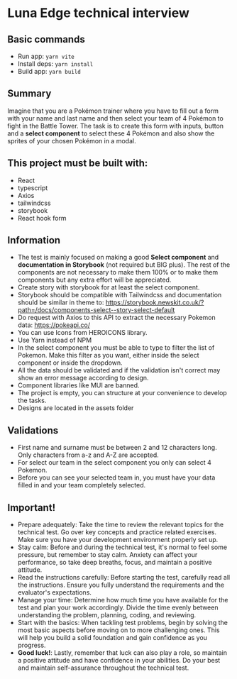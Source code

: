 # Luna Edge technical interview
## Basic commands
- Run app: <code>yarn vite</code>
- Install deps: <code>yarn install</code>
- Build app: <code>yarn build</code>

## Summary
Imagine that you are a Pokémon trainer where you have to fill out a form with your name and last name and then select your team of 4 Pokémon to fight in the Battle Tower. The task is to create this form with inputs, button and a **select component** to select these 4 Pokémon and also show the sprites of your chosen Pokémon in a modal.

## This project must be built with:
- React
- typescript
- Axios
- tailwindcss
- storybook
- React hook form

## Information
- The test is mainly focused on making a good **Select component** and **documentation in Storybook** (not required but BIG plus). The rest of the components are not necessary to make them 100% or to make them components but any extra effort will be appreciated.
- Create story with storybook for at least the select component.
- Storybook should be compatible with Tailwindcss and documentation should be similar in theme to: https://storybook.newskit.co.uk/?path=/docs/components-select--story-select-default
- Do request with Axios to this API to extract the necessary Pokemon data: https://pokeapi.co/
- You can use Icons from HEROICONS library.
- Use Yarn instead of NPM
- In the select component you must be able to type to filter the list of Pokemon. Make this filter as you want, either inside the select component or inside the dropdown.
- All the data should be validated and if the validation isn't correct may show an error message according to design.
- Component libraries like MUI are banned.
- The project is empty, you can structure at your convenience to develop the tasks.
- Designs are located in the assets folder

## Validations
- First name and surname must be between 2 and 12 characters long. Only characters from a-z and A-Z are accepted.
- For select our team in the select component you only can select 4 Pokemon.
- Before you can see your selected team in, you must have your data filled in and your team completely selected.

## Important!
- Prepare adequately: Take the time to review the relevant topics for the technical test. Go over key concepts and practice related exercises. Make sure you have your development environment properly set up.
- Stay calm: Before and during the technical test, it's normal to feel some pressure, but remember to stay calm. Anxiety can affect your performance, so take deep breaths, focus, and maintain a positive attitude.
- Read the instructions carefully: Before starting the test, carefully read all the instructions. Ensure you fully understand the requirements and the evaluator's expectations.
- Manage your time: Determine how much time you have available for the test and plan your work accordingly. Divide the time evenly between understanding the problem, planning, coding, and reviewing.
- Start with the basics: When tackling test problems, begin by solving the most basic aspects before moving on to more challenging ones. This will help you build a solid foundation and gain confidence as you progress.
- **Good luck!**: Lastly, remember that luck can also play a role, so maintain a positive attitude and have confidence in your abilities. Do your best and maintain self-assurance throughout the technical test. 